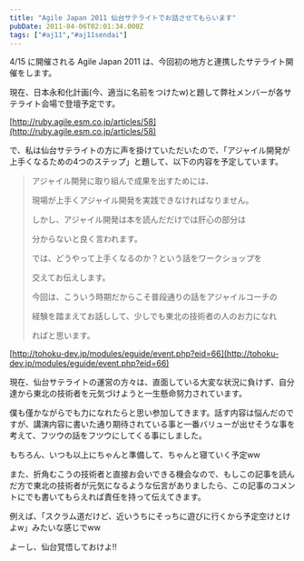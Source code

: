 ```yaml
---
title: "Agile Japan 2011 仙台サテライトでお話させてもらいます"
pubDate: 2011-04-06T02:01:34.000Z
tags: ["#aj11","#aj11sendai"]
---
```


4/15 に開催される Agile Japan 2011 は、今回初の地方と連携したサテライト開催をします。

現在、日本永和化計画(今、適当に名前をつけたw)と題して弊社メンバーが各サテライト会場で登壇予定です。

[http://ruby.agile.esm.co.jp/articles/58](http://ruby.agile.esm.co.jp/articles/58)

で、私は仙台サテライトの方に声を掛けていただいたので、「アジャイル開発が上手くなるための4つのステップ」と題して、以下の内容を予定しています。

> アジャイル開発に取り組んで成果を出すためには、
>
> 現場が上手くアジャイル開発を実践できなければなりません。
>
> しかし、アジャイル開発は本を読んだだけでは肝心の部分は
>
> 分からないと良く言われます。
>
> では、どうやって上手くなるのか？という話をワークショップを
>
> 交えてお伝えします。
>
> 今回は、こういう時期だからこそ普段通りの話をアジャイルコーチの
>
> 経験を踏まえてお話しして、少しでも東北の技術者の人のお力になれ
>
> ればと思います。
>

[http://tohoku-dev.jp/modules/eguide/event.php?eid=66](http://tohoku-dev.jp/modules/eguide/event.php?eid=66)

現在、仙台サテライトの運営の方々は、直面している大変な状況に負けず、自分達から東北の技術者を元気づけようと一生懸命努力されています。

僕も僅かながらでも力になれたらと思い参加してきます。話す内容は悩んだのですが、講演内容に書いた通り期待されている事と一番バリューが出せそうな事を考えて、フツウの話をフツウにしてくる事にしました。

もちろん、いつも以上にちゃんと準備して、ちゃんと寝ていく予定ww

また、折角むこうの技術者と直接お会いできる機会なので、もしこの記事を読んだ方で東北の技術者が元気になるような伝言がありましたら、この記事のコメントにでも書いてもらえれば責任を持って伝えてきます。

例えば、「スクラム道だけど、近いうちにそっちに遊びに行くから予定空けとけよw」みたいな感じでww

よーし、仙台覚悟しておけよ!!